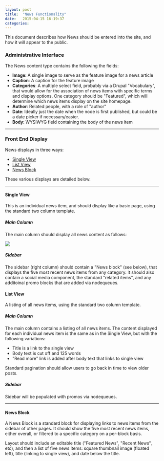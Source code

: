 ```yaml
---
layout: post
title:  "News Functionality"
date:   2015-04-15 16:19:37
categories:
---
```


This document describes how News should be entered into the site, and how it will appear to the public.

### Administrative Interface

The News content type contains the following the fields:

* **Image**: A single image to serve as the feature image for a news article
* **Caption**: A caption for the feature image
* **Categories**: A multiple select field, probably via a Drupal "Vocabulary", that would allow for the association of news items with specific terms and display options. One category should be "Featured", which will determine which news items display on the site homepage.
* **Author**: Related people, with a role of "author"
* **Date**: Ideally just the date when the node is first published, but could be a date picker if necessary/easier.
* **Body**: WYSIWYG field containing the body of the news item

---

### Front End Display

News displays in three ways:

* [Single View](#single-view)
* [List View](#list-view)
* [News Block](#news-block)

These various displays are detailed below.

---

#### <a name="single-view"></a>Single View 

This is an individual news item, and should display like a basic page, using the standard two column template.

##### Main Column
The main column should display all news content as follows:

<img class="textual-graphic" src="https://docs.google.com/drawings/d/1A387DqqYXywuOkLcAAIN2kdzExRhSGqFg9SKQ94CI40/pub?w=960&amp;h=720">

##### Sidebar
The sidebar (right column) should contain a "News block" (see below), that displays the five most recent news items from any category. It should also contain a social media component, the standard "related items", and any additoinal promo blocks that are added via nodequeues.


#### <a name="list-view"></a>List View

A listing of all news items, using the standard two column template.

##### Main Column

The main column contains a listing of all news items. The content displayed for each individual news item is the same as in the Single View, but with the following variations: 

* Title is a link to the single view
* Body text is cut off and 125 words
* "Read more" link is added after body text that links to single view

Standard pagination should allow users to go back in time to view older posts.

##### Sidebar

Sidebar will be populated with promos via nodequeues.

---

#### <a name="news-block"></a>News Block

A News Block is a standard block for displaying links to news items from the sidebar of other pages. It should show the five most recent news items, either overall, or filtered to a specific category on a per-block basis.

Layout should include an editable title ("Featured News", "Recent News", etc), and then a list of five news items: square thumbnail image (floated left), title (linking to single view), and date below the title.

